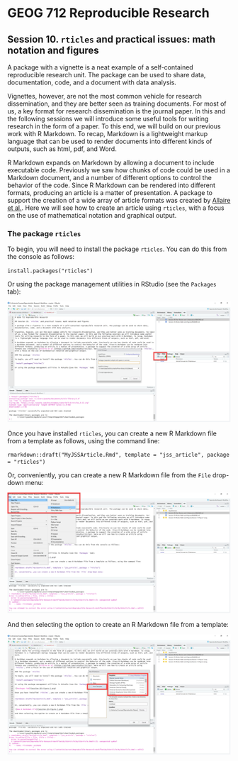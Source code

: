 # GEOG 712 Reproducible Research

## Session 10. `rticles` and practical issues: math notation and figures

A package with a vignette is a neat example of a self-contained reproducible research unit. The package can be used to share data, documentation, code, and a document with data analysis.

Vignettes, however, are not the most common vehicle for research dissemination, and they are better seen as training documents. For most of us, a key format for research dissemination is the journal paper. In this and the following sessions we will introduce some useful tools for writing research in the form of a paper. To this end, we will build on our previous work with R Markdown. To recap, Markdown is a lightweight markup language that can be used to render documents into different kinds of outputs, such as html, pdf, and Word.

R Markdown expands on Markdown by allowing a document to include executable code. Previously we saw how chunks of code could be used in a Markdown document, and a number of different options to control the behavior of the code. Since R Markdown can be rendered into different formats, producing an article is a matter of presentation. A package to support the creation of a wide array of article formats was created by [Allaire et al.](https://github.com/rstudio/rticles). Here we will see how to create an article using `rticles`, with a focus on the use of mathematical notation and graphical output.

### The package `rticles`

To begin, you will need to install the package `rticles`. You can do this from the console as follows:

`install.packages("rticles")`

Or using the package management utilities in RStudio (see the `Packages` tab):

![Packages Tab](Session-10-Figure-1.png)

Once you have installed `rticles`, you can create a new R Markdown file from a template as follows, using the command line:

```
rmarkdown::draft("MyJSSArticle.Rmd", template = "jss_article", package = "rticles")
```

Or, conveniently, you can create a new R Markdown file from the `File` drop-down menu:

![New R Markdown File](Session-10-Figure-2.png)

And then selecting the option to create an R Markdown file from a template:

![R Markdown Templates](Session-10-Figure-3.png)
